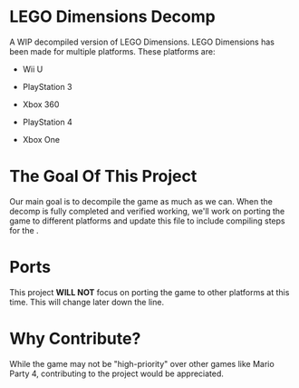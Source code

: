 # LEGO Dimensions Decomp
A WIP decompiled version of LEGO Dimensions. LEGO Dimensions has been made for multiple platforms. These platforms are:

* Wii U

* PlayStation 3

* Xbox 360

* PlayStation 4

* Xbox One

# The Goal Of This Project
Our main goal is to decompile the game as much as we can. When the decomp is fully completed and verified working, we'll work on porting the game to different platforms and update this file to include compiling steps for the .

# Ports
This project **WILL NOT** focus on porting the game to other platforms at this time. This will change later down the line.

# Why Contribute?
While the game may not be "high-priority" over other games like Mario Party 4, contributing to the project would be appreciated. 
